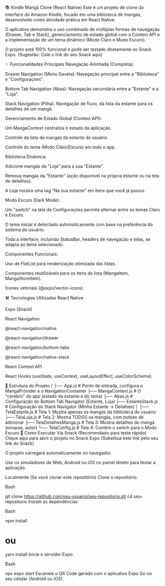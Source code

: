 📚 Kindle Mangá Clone (React Native)
Este é um projeto de clone da interface do Amazon Kindle, focado em uma biblioteca de mangás, desenvolvido como atividade prática em React Native.

O aplicativo demonstra o uso combinado de múltiplas formas de navegação (Drawer, Tab e Stack), gerenciamento de estado global com a Context API e a implementação de um tema dinâmico (Modo Claro e Modo Escuro).

O projeto está 100% funcional e pode ser testado diretamente no Snack Expo. (Sugestão: Cole o link do seu Snack aqui)

✨ Funcionalidades Principais
Navegação Aninhada (Completa):

Drawer Navigation (Menu Gaveta): Navegação principal entre a "Biblioteca" e "Configurações".

Bottom Tab Navigation (Abas): Navegação secundária entre a "Estante" e a "Loja".

Stack Navigation (Pilha): Navegação de fluxo, da lista da estante para os detalhes de um mangá.

Gerenciamento de Estado Global (Context API):

Um MangaContext centraliza o estado da aplicação.

Controle da lista de mangás da estante do usuário.

Controle do tema (Modo Claro/Escuro) em todo o app.

Biblioteca Dinâmica:

Adicione mangás da "Loja" para a sua "Estante".

Remova mangás da "Estante" (ação disponível na própria estante ou na tela de detalhes).

A Loja mostra uma tag "Na sua estante" em itens que você já possui.

Modo Escuro (Dark Mode):

Um "switch" na tela de Configurações permite alternar entre os temas Claro e Escuro.

O tema inicial é detectado automaticamente com base na preferência do sistema do usuário.

Toda a interface, incluindo StatusBar, headers de navegação e telas, se adapta ao tema selecionado.

Componentes Funcionais:

Uso de FlatList para renderização otimizada das listas.

Componentes reutilizáveis para os itens da lista (MangaItem, MangaStoreItem).

Ícones vetoriais (@expo/vector-icons).

🛠️ Tecnologias Utilizadas
React Native

Expo (Snack)

React Navigation

@react-navigation/native

@react-navigation/drawer

@react-navigation/bottom-tabs

@react-navigation/native-stack

React Context API

React Hooks (useState, useContext, useLayoutEffect, useColorScheme)

📂 Estrutura do Projeto
/
├── App.js                # Ponto de entrada, configura o MangaProvider e o NavigationContainer
├── MangaContext.js       # O "cérebro" do app (estado da estante e do tema)
├── Abas.js               # Configuração do Bottom Tab Navigator (Estante, Loja)
├── EstanteStack.js       # Configuração do Stack Navigator (Minha Estante -> Detalhes)
│
├── TelaEstante.js        # Tela 1: Mostra apenas os mangás da biblioteca do usuário
├── TelaLoja.js           # Tela 2: Mostra TODOS os mangás, com botões de adicionar
├── TelaDetalhesManga.js  # Tela 3: Mostra detalhes do mangá (sinopse, autor)
└── TelaConfig.js         # Tela 4: Contém o switch para o Modo Escuro
🚀 Como Executar
Via Snack (Recomendado para teste rápido)
Clique aqui para abrir o projeto no Snack Expo (Substitua este link pelo seu link do Snack)

O projeto carregará automaticamente no navegador.

Use os simuladores de Web, Android ou iOS no painel direito para testar a aplicação.

Localmente (Se você clonar este repositório)
Clone o repositório:

Bash

git clone https://github.com/seu-usuario/seu-repositorio.git
cd seu-repositorio
Instale as dependências:

Bash

npm install
# ou
yarn install
Inicie o servidor Expo:

Bash

npx expo start
Escaneie o QR Code gerado com o aplicativo Expo Go no seu celular (Android ou iOS).
